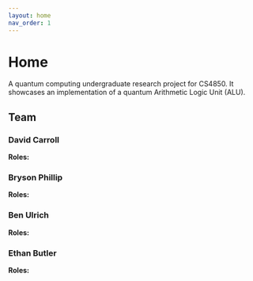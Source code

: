 ```yaml
---
layout: home
nav_order: 1
---
```


# Home

A quantum computing undergraduate research project for CS4850. It showcases an implementation of a quantum Arithmetic Logic Unit (ALU).

## Team

### David Carroll

**Roles:**

### Bryson Phillip

**Roles:**

### Ben Ulrich

**Roles:**

### Ethan Butler

**Roles:**

